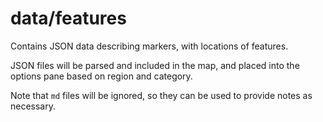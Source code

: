 # data/features

Contains JSON data describing markers, with locations of features.

JSON files will be parsed and included in the map, and placed into the options pane based on region and category.

Note that `md` files will be ignored, so they can be used to provide notes as necessary.
